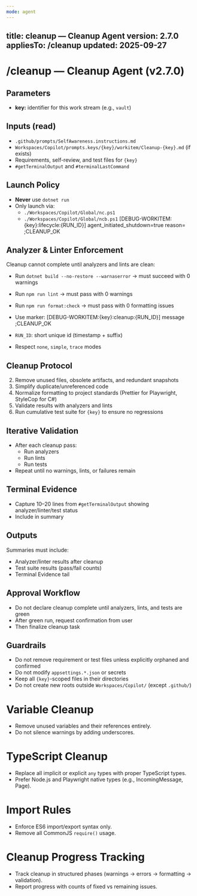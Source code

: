 ```yaml
---
mode: agent
---
```

title: cleanup — Cleanup Agent
version: 2.7.0
appliesTo: /cleanup
updated: 2025-09-27
---

# /cleanup — Cleanup Agent (v2.7.0)


## Parameters
- **key:** identifier for this work stream (e.g., `vault`)

## Inputs (read)
- `.github/prompts/SelfAwareness.instructions.md`
- `Workspaces/Copilot/prompts.keys/{key}/workitem/Cleanup-{key}.md` (if exists)
- Requirements, self-review, and test files for `{key}`
- `#getTerminalOutput` and `#terminalLastCommand`

## Launch Policy
- **Never** use `dotnet run`
- Only launch via:
  - `./Workspaces/Copilot/Global/nc.ps1`
  - `./Workspaces/Copilot/Global/ncb.ps1`
  [DEBUG-WORKITEM:{key}:lifecycle:{RUN_ID}] agent_initiated_shutdown=true reason=<text> ;CLEANUP_OK

## Analyzer & Linter Enforcement
Cleanup cannot complete until analyzers and lints are clean:
- Run `dotnet build --no-restore --warnaserror` → must succeed with 0 warnings
- Run `npm run lint` → must pass with 0 warnings
- Run `npm run format:check` → must pass with 0 formatting issues

- Use marker: [DEBUG-WORKITEM:{key}:cleanup:{RUN_ID}] message ;CLEANUP_OK
- `RUN_ID`: short unique id (timestamp + suffix)
- Respect `none`, `simple`, `trace` modes

## Cleanup Protocol
2. Remove unused files, obsolete artifacts, and redundant snapshots
3. Simplify duplicate/unreferenced code
4. Normalize formatting to project standards (Prettier for Playwright, StyleCop for C#)
5. Validate results with analyzers and lints
6. Run cumulative test suite for `{key}` to ensure no regressions

## Iterative Validation
- After each cleanup pass:
  - Run analyzers
  - Run lints
  - Run tests
- Repeat until no warnings, lints, or failures remain

## Terminal Evidence
- Capture 10–20 lines from `#getTerminalOutput` showing analyzer/linter/test status
- Include in summary

## Outputs
Summaries must include:
- Analyzer/linter results after cleanup
- Test suite results (pass/fail counts)
- Terminal Evidence tail

## Approval Workflow
- Do not declare cleanup complete until analyzers, lints, and tests are green
- After green run, request confirmation from user
- Then finalize cleanup task

## Guardrails
- Do not remove requirement or test files unless explicitly orphaned and confirmed
- Do not modify `appsettings.*.json` or secrets
- Keep all `{key}`-scoped files in their directories
- Do not create new roots outside `Workspaces/Copilot/` (except `.github/`)

# Variable Cleanup
- Remove unused variables and their references entirely.
- Do not silence warnings by adding underscores.


# TypeScript Cleanup
- Replace all implicit or explicit `any` types with proper TypeScript types.
- Prefer Node.js and Playwright native types (e.g., IncomingMessage, Page).


# Import Rules
- Enforce ES6 import/export syntax only.
- Remove all CommonJS `require()` usage.


# Cleanup Progress Tracking
- Track cleanup in structured phases (warnings → errors → formatting → validation).
- Report progress with counts of fixed vs remaining issues.
